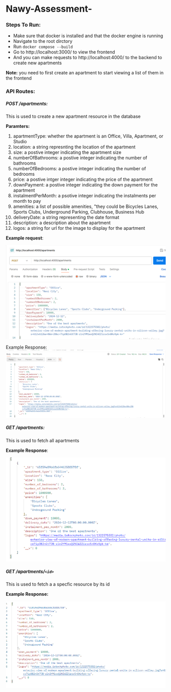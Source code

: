 # Nawy-Assessment-

### Steps To Run:

- Make sure that docker is installed and that the docker engine is running
- Navigate to the root dirctory
- Run `docker compose --build`
- Go to http://localhost:3000/ to view the frontend
- And you can make requests to http://localhost:4000/ to the backend to create new apartments

**Note:** you need to first create an apartment to start viewing a list of them in the frontend

### API Routes:

##### POST /apartments:

This is used to create a new apartment resource in the database

**Paramters:**

1. apartmentType: whether the apartment is an Office, Villa, Apartment, or Studio
2. location: a string represnting the location of the apartment
3. size: a postive integer indicating the apartment size
4. numberOfBathrooms: a postive integer indicating the number of bathrooms
5. numberOfBedrooms: a postive integer indicating the number of bedrooms
6. price: a postive intger integer indicating the price of the apartment
7. downPayment: a postive integer indicating the down payment for the apartment
8. instalmentPerMonth: a psotive integer indicating the instalments per month to pay
9. amenities: a list of possible amenities, "they could be Bicycles Lanes, Sports Clubs, Underground Parking, Clubhouse, Business Hub
10. deliveryDate: a string representing the date format
11. description: a description about the apartment
12. logos: a string for url for the image to display for the apartment

**Example request**:

![1710595502605](image/README/1710595502605.png)

Example Response:
![1710595561634](image/README/1710595561634.png)

##### **GET /apartments:**

This is used to fetch all apartments

**Example Response**:

![1710595808810](image/README/1710595808810.png)

##### GET /apartments/`<id>`

This is used to fetch a a specfic resource by its id

**Example Response:**

![1710595837275](image/README/1710595837275.png)
